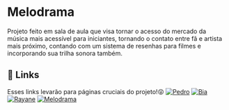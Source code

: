 # Melodrama

Projeto feito em sala de aula que visa tornar o acesso do mercado da música mais acessível para iniciantes, tornando o contato entre fã e artista mais próximo, contando com um sistema de resenhas para filmes e incorporando sua trilha sonora também.

## 🔗 Links
Esses links levarão para páginas cruciais do projeto!😝
[![Pedro](https://img.shields.io/badge/Pedro-2A004E?style=for-the-badge&logo=github)](https://github.com/PedrUrchella13)
[![Bia](https://img.shields.io/badge/Bia-C62300?style=for-the-badge&logo=github)](https://github.com/b1b14)
[![Rayane](https://img.shields.io/badge/Rayane-500073?style=for-the-badge&logo=github)](https://github.com/RayaneF03)
[![Melodrama](https://img.shields.io/badge/Melodrama-2A004E?style=for-the-badge&logo=github)](https://github.com/PedrUrchella13/Melodrama)
